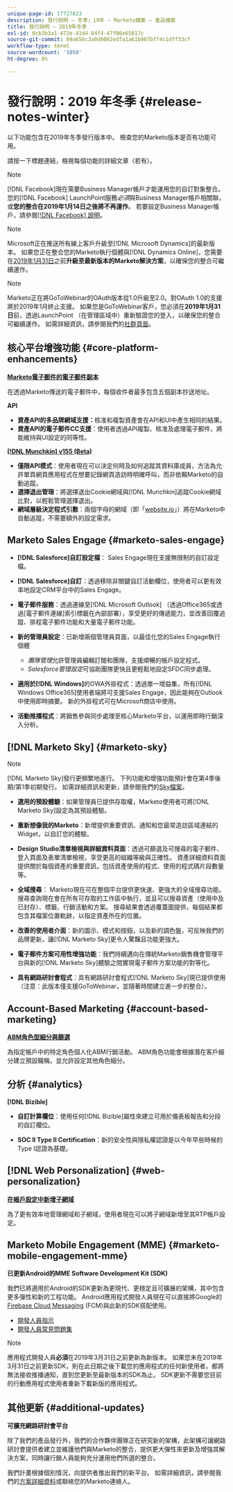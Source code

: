```yaml
---
unique-page-id: 17727823
description: 發行說明 — 冬季』19年 — Marketo檔案 — 產品檔案
title: 發行說明 — 2019年冬季
exl-id: 0cb3b3a1-472e-41d4-84f4-47f06e65017c
source-git-commit: 09a656c3a0d0002edfa1a61b987bff4c1dff33cf
workflow-type: tm+mt
source-wordcount: '1050'
ht-degree: 0%

---
```


# 發行說明：2019 年冬季 {#release-notes-winter}

以下功能包含在2019年冬季發行版本中。 檢查您的Marketo版本是否有功能可用。

請按一下標題連結，檢視每個功能的詳細文章（若有）。

>[!NOTE]
>
>[!DNL Facebook]現在需要Business Manager帳戶才能運用您的自訂對象整合。 您的[!DNL Facebook] LaunchPoint服務&#x200B;*必須*&#x200B;與Business Manager帳戶相關聯，或&#x200B;**您的整合在2019年1月14日之後將不再運作**。 若要設定Business Manager帳戶，請參閱[[!DNL Facebook] 說明](https://www.facebook.com/business/help/1710077379203657)。

>[!NOTE]
>
>Microsoft正在推送所有線上客戶升級至[!DNL Microsoft Dynamics]的最新版本。 如果您正在整合您的Marketo執行個體與[!DNL Dynamics Online]，您需要在[2019年1月31日](/help/marketo/product-docs/crm-sync/microsoft-dynamics-sync/sync-setup/update-the-marketo-solution-for-microsoft-dynamics.md)之前&#x200B;**升級至最新版本的Marketo解決方案**，以確保您的整合可繼續運作。

>[!NOTE]
>
>Marketo正在將GoToWebinar的OAuth版本從1.0升級至2.0。對OAuth 1.0的支援將於2019年1月終止支援。 如果您是GoToWebinar客戶，您必須在&#x200B;**2019年1月31日**&#x200B;前，透過LaunchPoint （在管理區域中）重新驗證您的登入，以確保您的整合可繼續運作。 如需詳細資訊，請參閱我們的[社群頁面](https://nation.marketo.com/docs/DOC-6739-gotowebinar-authentication-change-take-action-before-1312019)。

## 核心平台增強功能 {#core-platform-enhancements}

**[Marketo電子郵件的電子郵件副本](/help/marketo/product-docs/email-marketing/general/email-cc.md)**

在透過Marketo傳送的電子郵件中，每個收件者最多包含五個副本抄送地址。

**API**

* **資產API的多品牌網域支援：**&#x200B;核准和複製資產會在API和UI中產生相同的結果。
* **資產API的電子郵件CC支援**：使用者透過API複製、核准及處理電子郵件，將能維持與UI設定的同等性。

**[[!DNL Munchkin] v155 (Beta)](https://developers.marketo.com/javascript-api/lead-tracking/configuration/)**

* **僅限API模式**：使用者現在可以決定何時及如何追蹤其資料庫成員，方法為允許單頁網頁應用程式在想要記錄網頁造訪時明確呼叫，而非依賴Marketo的自動追蹤。
* **選擇退出管理**：將選擇退出Cookie網域與[!DNL Munchkin]追蹤Cookie網域比對，以輕鬆管理選擇退出。
* **網域層級決定程式引數**：兩個字母的網域（即「[website.io](https://website.io)」）將在Marketo中自動追蹤，不需要額外的設定需求。

## Marketo Sales Engage {#marketo-sales-engage}

* **[!DNL Salesforce]自訂設定檔**： Sales Engage現在支援無限制的自訂設定檔。

* **[!DNL Salesforce]自訂**：透過移除非關鍵自訂活動欄位，使用者可以更有效率地設定CRM平台中的Sales Engage。
* **電子郵件服務**：透過連線至[!DNL Microsoft Outlook] （透過Office365或透過[電子郵件連線]索引標籤在內部部署），享受更好的傳遞能力，並改善回覆追蹤、排程電子郵件功能和大量電子郵件功能。
* **新的管理員設定**：已新增兩個管理員頁面，以最佳化您的Sales Engage執行個體

   * *團隊管理*&#x200B;允許管理員編輯訂閱和團隊，支援順暢的帳戶設定程式。
   * *Salesforce管理設定*&#x200B;可協助團隊更快且更輕鬆地設定SFDC同步處理。

* **適用於[!DNL Windows]**&#x200B;的OWA外掛程式：透過單一增益集，所有[!DNL Windows Office365]使用者端將可支援Sales Engage，因此能夠在Outlook中使用即時摘要。 新的外掛程式可在Microsoft商店中使用。
* **活動推播程式**：將銷售參與同步處理至核心Marketo平台，以運用即時行銷深入分析。

## [!DNL Marketo Sky] {#marketo-sky}

>[!NOTE]
>
>[!DNL Marketo Sky]發行更頻繁地進行。 下列功能和增強功能預計會在第4季後期/第1季初期發行。 如需詳細資訊和更新，請參閱我們的[Sky檔案](https://help.marketo.com/)。

* **選用的預設體驗**：如果管理員已提供存取權，Marketo使用者可將[!DNL Marketo Sky]設定為其預設體驗。

* **重新想像我的Marketo**：新增提供重要資訊、通知和您最常造訪區域連結的Widget，以自訂您的體驗。

* **Design Studio清單檢視與詳細資料頁面**：透過可篩選及可搜尋的電子郵件、登入頁面及表單清單檢視，享受更高的組織等級與正確性。 資產詳細資料頁面提供關於每個資產的重要資訊，包括資產使用的程式、使用的程式碼片段數量等。

* **全域搜尋**： Marketo現在可在整個平台提供更快速、更強大的全域搜尋功能。 搜尋查詢現在會在所有可存取的工作區中執行，並且可以搜尋資產（使用中及已封存）、標籤、行銷活動和方案。 搜尋結果會透過覆蓋圖提供，每個結果都包含其檔案位置軌跡，以指定資產所在的位置。

* **改善的使用者介面**：新的圖示、模式和按鈕，以及新的調色盤，可反映我們的品牌更新，讓[!DNL Marketo Sky]更令人驚豔且功能更強大。

* **電子郵件方案可用性增強功能**：我們持續邁向在傳統Marketo銷售機會管理平台與新的[!DNL Marketo Sky]體驗之間實現電子郵件方案功能的對等化。
* **具有網路研討會程式**：具有網路研討會程式[!DNL Marketo Sky]現已提供使用（注意：此版本僅支援GoToWebinar，並隨著時間建立進一步的整合）。

## Account-Based Marketing {#account-based-marketing}

**[ABM角色型細分與篩選](/help/marketo/product-docs/target-account-management/using-personas.md)**

為指定帳戶中的特定角色個人化ABM行銷活動。 ABM角色功能會根據潛在客戶細分建立預設職稱，並允許設定其他角色細分。

## 分析 {#analytics}

**[!DNL Bizible]**

* **自訂計算欄位**：使用任何[!DNL Bizible]屬性來建立可用於儀表板報告和分段的自訂欄位。

* **SOC II Type II Certification**：新的安全性與隱私權認證是以今年早些時候的Type I認證為基礎。

## [!DNL Web Personalization] {#web-personalization}

**[在帳戶設定中新增子網域](/help/marketo/product-docs/web-personalization/getting-started/workspaces-in-web-personalization.md)**

為了更有效率地管理網域和子網域，使用者現在可以將子網域新增至其RTP帳戶設定。

## Marketo Mobile Engagement (MME) {#marketo-mobile-engagement-mme}

**已更新Android的MME Software Development Kit (SDK)**

我們已將適用於Android的SDK更新為更現代、更穩定且可擴展的架構，其中包含更多彈性和新的工程功能。 Android應用程式開發人員現在可以直接將Google的[Firebase Cloud Messaging](https://firebase.google.com/docs/cloud-messaging/) (FCM)與此新的SDK搭配使用。

* [開發人員指示](https://developers.marketo.com/mobile/installation/#android_adding_fcm_to_your_application)
* [開發人員常見問題集](https://developers.marketo.com/mobile/installation/#android_fcm_faq)

>[!NOTE]
>
>應用程式開發人員&#x200B;**必須**&#x200B;在2019年3月31日之前更新為新版本。 如果您未在2019年3月31日之前更新SDK，則在此日期之後下載您的應用程式的任何新使用者，都將無法接收推播通知，直到您更新至最新版本的SDK為止。 SDK更新不需要您目前的行動應用程式使用者重新下載新版的應用程式。

## 其他更新 {#additional-updates}

**可擴充網路研討會平台**

除了我們的產品發行外，我們的合作夥伴團隊正在研究新的架構，此架構可讓網路研討會提供者建立並維護他們與Marketo的整合，提供更大彈性來更新及增強其解決方案，同時讓行銷人員能夠充分運用他們所選的整合。

我們計畫根據個別情況，向提供者推出我們的新平台。 如需詳細資訊，請參閱我們的[方案詳細資料](https://www.marketo.com/why-marketo/partners/technology/)或聯絡您的Marketo連絡人。

